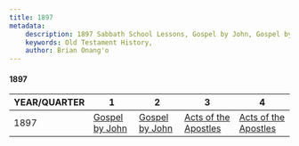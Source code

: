 ```yaml
---
title: 1897
metadata:
    description: 1897 Sabbath School Lessons, Gospel by John, Gospel by John, Acts of the Apostles, Acts of the Apostles
    keywords: Old Testament History,
    author: Brian Onang'o
---
```


#### 1897

YEAR/QUARTER |   1  | 2| 3| 4
-------------|------------|---|--|---
1897   |  [Gospel by John](/1891-1900/1897/quarter1) | [Gospel by John](/1891-1900/1897/quarter2) | [Acts of the Apostles](/1891-1900/1897/quarter3) | [Acts of the Apostles](/1891-1900/1897/quarter4) |
 